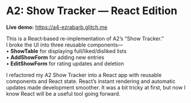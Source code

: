 # A2: Show Tracker — React Edition

**Live demo:** https://a4-ezrabarb.glitch.me

This is a React‐based re-implementation of A2’s “Show Tracker.”  
I broke the UI into three reusable components—  
• **ShowTable** for displaying full/liked/disliked lists  
• **AddShowForm** for adding new entries  
• **EditShowForm** for rating updates and deletion  

I refactored my A2 Show Tracker into a React app with reusable components and React state. React’s instant rendering and automatic updates made development smoother. It was a bit tricky at first, but now I know React will be a useful tool going forward.
